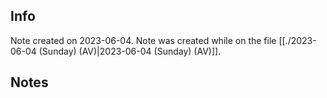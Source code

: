 ## Info
Note created on 2023-06-04.
Note was created while on the file [[./2023-06-04 (Sunday) (AV)|2023-06-04 (Sunday) (AV)]].
## Notes
